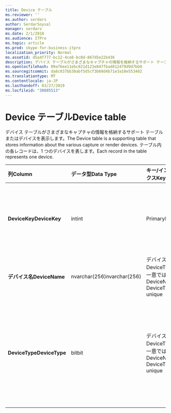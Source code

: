 ```yaml
---
title: Device テーブル
ms.reviewer: ''
ms.author: serdars
author: SerdarSoysal
manager: serdars
ms.date: 2/1/2018
ms.audience: ITPro
ms.topic: article
ms.prod: skype-for-business-itpro
localization_priority: Normal
ms.assetid: d5a4f777-bc12-4ce8-bc0d-867d5e22b436
description: デバイス テーブルがさまざまなキャプチャの情報を格納するサポート テーブルまたはデバイスを表示します。 テーブル内の各レコードは、1 つのデバイスを表します。
ms.openlocfilehash: 09af6ee11ebc821d123e847fbad812479d9d7bb0
ms.sourcegitcommit: da8c037bb30abf5d5cf3b60d4b71e3a10e553402
ms.translationtype: MT
ms.contentlocale: ja-JP
ms.lasthandoff: 03/27/2019
ms.locfileid: "30885513"
---
```

# <a name="device-table"></a><span data-ttu-id="22f45-104">Device テーブル</span><span class="sxs-lookup"><span data-stu-id="22f45-104">Device table</span></span>
 
<span data-ttu-id="22f45-105">デバイス テーブルがさまざまなキャプチャの情報を格納するサポート テーブルまたはデバイスを表示します。</span><span class="sxs-lookup"><span data-stu-id="22f45-105">The Device table is a supporting table that stores information about the various capture or render devices.</span></span> <span data-ttu-id="22f45-106">テーブル内の各レコードは、1 つのデバイスを表します。</span><span class="sxs-lookup"><span data-stu-id="22f45-106">Each record in the table represents one device.</span></span>
  
|<span data-ttu-id="22f45-107">**列**</span><span class="sxs-lookup"><span data-stu-id="22f45-107">**Column**</span></span>|<span data-ttu-id="22f45-108">**データ型**</span><span class="sxs-lookup"><span data-stu-id="22f45-108">**Data Type**</span></span>|<span data-ttu-id="22f45-109">**キー/インデックス**</span><span class="sxs-lookup"><span data-stu-id="22f45-109">**Key/Index**</span></span>|<span data-ttu-id="22f45-110">**詳細**</span><span class="sxs-lookup"><span data-stu-id="22f45-110">**Details**</span></span>|
|:-----|:-----|:-----|:-----|
|<span data-ttu-id="22f45-111">**DeviceKey**</span><span class="sxs-lookup"><span data-stu-id="22f45-111">**DeviceKey**</span></span> <br/> |<span data-ttu-id="22f45-112">int</span><span class="sxs-lookup"><span data-stu-id="22f45-112">int</span></span>  <br/> |<span data-ttu-id="22f45-113">Primary</span><span class="sxs-lookup"><span data-stu-id="22f45-113">Primary</span></span>  <br/> |<span data-ttu-id="22f45-114">このデバイスを識別する一意の番号です。</span><span class="sxs-lookup"><span data-stu-id="22f45-114">Unique number identifying this device.</span></span>  <br/> |
|<span data-ttu-id="22f45-115">**デバイス名**</span><span class="sxs-lookup"><span data-stu-id="22f45-115">**DeviceName**</span></span> <br/> |<span data-ttu-id="22f45-116">nvarchar(256)</span><span class="sxs-lookup"><span data-stu-id="22f45-116">nvarchar(256)</span></span>  <br/> |<span data-ttu-id="22f45-117">デバイス名 + DeviceType が一意では</span><span class="sxs-lookup"><span data-stu-id="22f45-117">DeviceName + DeviceType is unique</span></span>  <br/> |<span data-ttu-id="22f45-118">デバイスの名前です。</span><span class="sxs-lookup"><span data-stu-id="22f45-118">Device name.</span></span>  <br/> |
|<span data-ttu-id="22f45-119">**DeviceType**</span><span class="sxs-lookup"><span data-stu-id="22f45-119">**DeviceType**</span></span> <br/> |<span data-ttu-id="22f45-120">bit</span><span class="sxs-lookup"><span data-stu-id="22f45-120">bit</span></span>  <br/> |<span data-ttu-id="22f45-121">デバイス名 + DeviceType が一意では</span><span class="sxs-lookup"><span data-stu-id="22f45-121">DeviceName + DeviceType is unique</span></span>  <br/> |<span data-ttu-id="22f45-122">デバイスの種類。</span><span class="sxs-lookup"><span data-stu-id="22f45-122">Device type.</span></span> <span data-ttu-id="22f45-123">キャプチャ デバイスは、1、0 は、レンダリング デバイスです。</span><span class="sxs-lookup"><span data-stu-id="22f45-123">1 is a capture device, 0 is a render device.</span></span>  <br/> |
   

